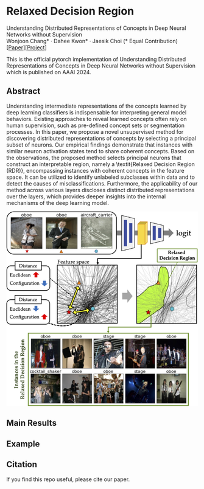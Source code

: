 # Relaxed Decision Region

Understanding Distributed Representations of Concepts in Deep Neural Networks without Supervision  
Wonjoon Chang* · Dahee Kwon* · Jaesik Choi (* Equal Contribution)  
\[[Paper](https://arxiv.org/abs/2312.17285)\]\[[Project]()\]  

This is the official pytorch implementation of Understanding Distributed Representations of Concepts in Deep Neural Networks without Supervision which is published on AAAI 2024. 

## Abstract
Understanding intermediate representations of the concepts learned by deep learning classifiers is indispensable for interpreting general model behaviors. Existing approaches to reveal learned concepts often rely on human supervision, such as pre-defined concept sets or segmentation processes. In this paper, we propose a novel unsupervised method for discovering distributed representations of concepts by selecting a principal subset of neurons. Our empirical findings demonstrate that instances with similar neuron activation states tend to share coherent concepts. Based on the observations, the proposed method selects principal neurons that construct an interpretable region, namely a \textit{Relaxed Decision Region (RDR)}, encompassing instances with coherent concepts in the feature space. It can be utilized to identify unlabeled subclasses within data and to detect the causes of misclassifications. Furthermore, the applicability of our method across various layers discloses distinct distributed representations over the layers, which provides deeper insights into the internal mechanisms of the deep learning model.

![image](./imgs/concept-img-rdr.png)

## Main Results

## Example


## Citation
If you find this repo useful, please cite our paper. 

